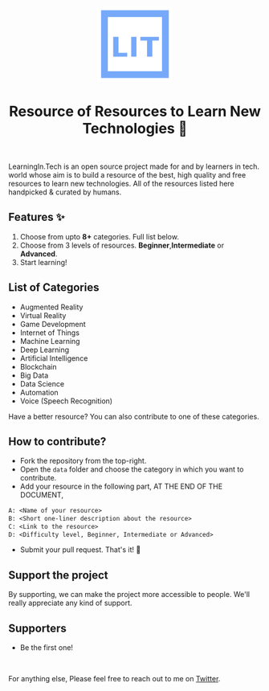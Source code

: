 
<p align="center">
  <a href="https://learningin.tech/">
    <img src="https://raw.githubusercontent.com/dwivedithedev/LIT/master/src/img/logo.png" alt="LIT logo" width="150" />
  </a>
</p>

<h1 align="center">Resource of Resources to Learn New Technologies 💙</h1>

<br />

LearningIn.Tech is an open source project made for and by learners in tech. world whose aim is to build a resource of the best, high quality and free resources to learn new technologies. All of the resources listed here handpicked & curated by humans.

## Features ✨

1. Choose from upto **8+** categories. Full list below.
2. Choose from 3 levels of resources. **Beginner**,**Intermediate** or **Advanced**.
3. Start learning! 


## List of Categories
- Augmented Reality
- Virtual Reality
- Game Development
- Internet of Things
- Machine Learning
- Deep Learning
- Artificial Intelligence
- Blockchain
- Big Data
- Data Science
- Automation
- Voice (Speech Recognition)

Have a better resource? You can also contribute to one of these categories.

## How to contribute?
- Fork the repository from the top-right.
- Open the `data` folder and choose the category in which you want to contribute.
- Add your resource in the following part, AT THE END OF THE DOCUMENT,
```
A: <Name of your resource>
B: <Short one-liner description about the resource>
C: <Link to the resource>
D: <Difficulty level, Beginner, Intermediate or Advanced>
```
- Submit your pull request. That's it! 🥳


## Support the project
By supporting, we can make the project more accessible to people. We'll really appreciate any kind of support. 

## Supporters 
- Be the first one!

<br />

For anything else, Please feel free to reach out to me on [Twitter](https://twitter.com/vaibhavThevedi).
